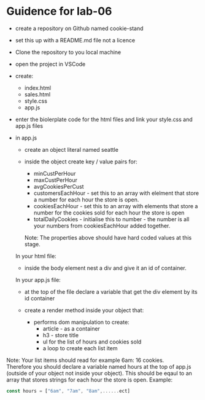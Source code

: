 # Guidence for lab-06

- create a repository on Github named cookie-stand
- set this up with a README.md file not a licence
- Clone the repository to you local machine
- open the project in VSCode
- create:
  - index.html
  - sales.html
  - style.css
  - app.js
- enter the biolerplate code for the html files and link your style.css and app.js files
- in app.js

  - create an object literal named seattle
  - inside the object create key / value pairs for:

    - minCustPerHour
    - maxCustPerHour
    - avgCookiesPerCust
    - customersEachHour - set this to an array with elelment that store a number for each hour the store is open.
    - cookiesEachHour - set this to an array with elements that store a number for the cookies sold for each hour the store is open
    - totalDailyCookies - initialise this to number - the number is all your numbers from cookiesEachHour added together.

    Note: The properties above should have hard coded values at this stage.

  In your html file:

  - inside the body element nest a div and give it an id of container.

  In your app.js file:

  - at the top of the file declare a variable that get the div element by its id container

  - create a render method inside your object that:
    - performs dom manipulation to create:
      - article - as a container
      - h3 - store title
      - ul for the list of hours and cookies sold
      - a loop to create each list item

Note: Your list items should read for example 6am: 16 cookies.  
Therefore you should declare a variable named hours at the top of app.js (outside of your object not inside your object). This should be eqaul to an array that stores strings for each hour the store is open. Example:

```javascript
const hours = ["6am", "7am", "8am",......ect]
```
